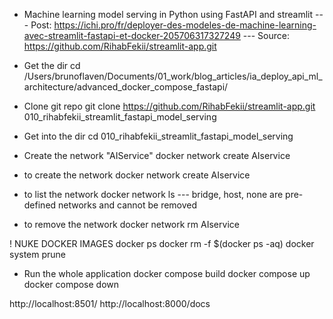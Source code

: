 
+ Machine learning model serving in Python using FastAPI and streamlit
--- Post: https://ichi.pro/fr/deployer-des-modeles-de-machine-learning-avec-streamlit-fastapi-et-docker-205706317327249
--- Source: https://github.com/RihabFekii/streamlit-app.git 

- Get the dir
cd /Users/brunoflaven/Documents/01_work/blog_articles/ia_deploy_api_ml_architecture/advanced_docker_compose_fastapi/

- Clone git repo
git clone https://github.com/RihabFekii/streamlit-app.git 010_rihabfekii_streamlit_fastapi_model_serving


- Get into the dir
cd 010_rihabfekii_streamlit_fastapi_model_serving

- Create the network "AIService"
docker network create AIservice

- to create the network
docker network create AIservice

- to list the network
docker network ls 
--- bridge, host, none are pre-defined networks and cannot be removed

- to remove the network
docker network rm AIservice


! NUKE DOCKER IMAGES
docker ps
docker rm -f $(docker ps -aq)
docker system prune



- Run the whole application
docker compose build
docker compose up
docker compose down


http://localhost:8501/
http://localhost:8000/docs



